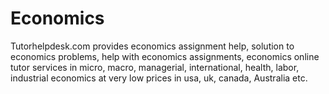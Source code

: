 Economics
=========

Tutorhelpdesk.com provides economics assignment help, solution to economics problems, help with economics assignments, economics online tutor services in micro, macro, managerial, international, health, labor, industrial economics at very low prices in usa, uk, canada, Australia etc.
